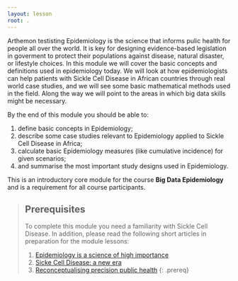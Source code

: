 ```yaml
---
layout: lesson
root: .
---
```


Arthemon testisting
Epidemiology is the science that informs pulic health for people all over the world. It is key for designing evidence-based legislation in goverment to protect their populations against disease, natural disaster, or lifestyle choices. In this module we will cover the basic concepts and definitions used in epidemiology today. We will look at how epidemiologists can help patients with Sickle Cell Disease in African countries through real world case studies, and we will see some basic mathematical methods used in the field. Along the way we will point to the areas in which big data skills might be necessary. 

By the end of this module you should be able to:
1. define basic concepts in Epidemiology;
2. describe some case studies relevant to Epidemiology applied to Sickle Cell Disease in Africa;
3. calculate basic Epidemiology measures (like cumulative incidence) for given scenarios;
4. and summarise the most important study designs used in Epidemiology.

This is an introductory core module for the course **Big Data Epidemiology** and is a requirement for all course participants.

> ## Prerequisites
>To complete this module you need a familiarity with Sickle Cell Disease. In addition, please read the following short articles in preparation for the module lessons: 
> 1. [Epidemiology is a science of high importance](https://www.nature.com/articles/s41467-018-04243-3)
> 2. [Sicke Cell Disease: a new era](https://www.thelancet.com/journals/lanhae/article/PIIS2352-3026(19)30111-5/fulltext)
> 3. [Reconceptualising precision public health](https://bmjopen.bmj.com/content/9/9/e030279)
{: .prereq}
